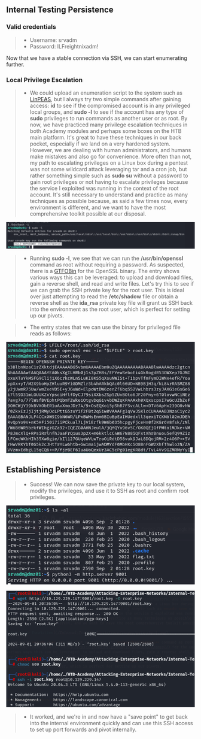 ## Internal Testing Persistence

### Valid credentials

> - Username: srvadm
> - Password: ILFreightnixadm!

Now that we have a stable connection via SSH, we can start enumerating further.


### Local Privilege Escalation

> - We could upload an enumeration script to the system such as [LinPEAS](https://github.com/carlospolop/PEASS-ng/tree/master/linPEAS), but I always try two simple commands after gaining access: **id** to see if the compromised account is in any privileged local groups, and **sudo -l** to see if the account has any type of **sudo** privileges to run commands as another user or as root. By now, we have practiced many privilege escalation techniques in both Academy modules and perhaps some boxes on the HTB main platform. It's great to have these techniques in our back pocket, especially if we land on a very hardened system. However, we are dealing with human administrators, and humans make mistakes and also go for convenience. More often than not, my path to escalating privileges on a Linux box during a pentest was not some wildcard attack leveraging tar and a cron job, but rather something simple such as **sudo su** without a password to gain root privileges or not having to escalate privileges because the service I exploited was running in the context of the root account. It's still necessary to understand and practice as many techniques as possible because, as said a few times now, every environment is different, and we want to have the most comprehensive toolkit possible at our disposal.

![Privilege Escalation](/Internal-Testing-Persistence/images/priv-check.png) 

> - Running **sudo -l**, we see that we can run the **/usr/bin/openssl** command as root without requiring a password. As suspected, there is a [GTFOBin](https://gtfobins.github.io/gtfobins/openssl/) for the OpenSSL binary. The entry shows various ways this can be leveraged: to upload and download files, gain a reverse shell, and read and write files. Let's try this to see if we can grab the SSH private key for the root user. This is ideal over just attempting to read the **/etc/shadow** file or obtain a reverse shell as the **ida_rsa** private key file will grant us SSH back into the environment as the root user, which is perfect for setting up our pivots.

> - The entry states that we can use the binary for privileged file reads as follows:

![Privilege Escalation](/Internal-Testing-Persistence/images/priv-esc.png) 


## Establishing Persistence 

> - Success! We can now save the private key to our local system, modify the privileges, and use it to SSH as root and confirm root privileges.

![Persistence](/Internal-Testing-Persistence/images/persistence-1.png) 

![Persistence Cont.](/Internal-Testing-Persistence/images/persistence-2.png)


> - It worked, and we're in and now have a "save point" to get back into the internal environment quickly and can use this SSH access to set up port forwards and pivot internally.
